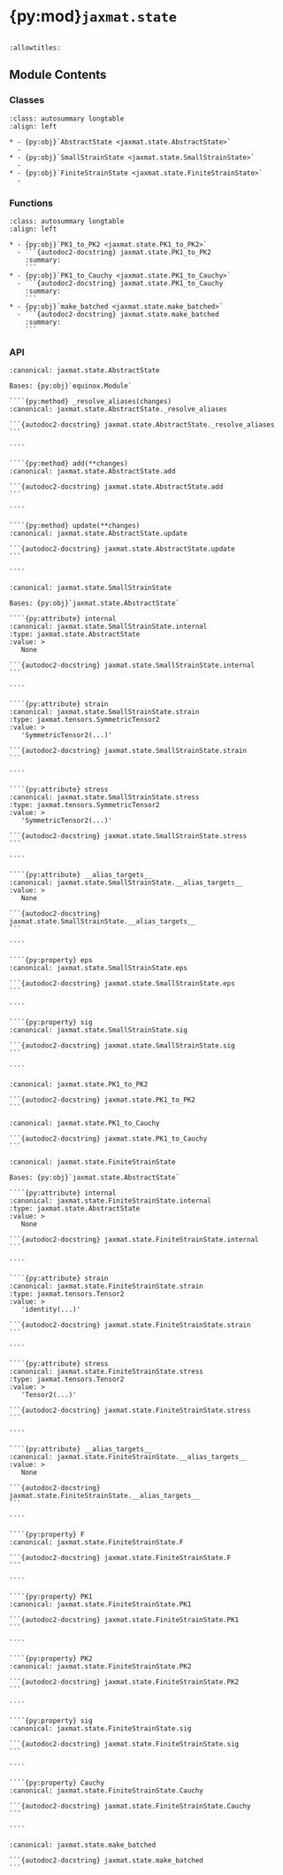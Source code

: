 # {py:mod}`jaxmat.state`

```{py:module} jaxmat.state
```

```{autodoc2-docstring} jaxmat.state
:allowtitles:
```

## Module Contents

### Classes

````{list-table}
:class: autosummary longtable
:align: left

* - {py:obj}`AbstractState <jaxmat.state.AbstractState>`
  -
* - {py:obj}`SmallStrainState <jaxmat.state.SmallStrainState>`
  -
* - {py:obj}`FiniteStrainState <jaxmat.state.FiniteStrainState>`
  -
````

### Functions

````{list-table}
:class: autosummary longtable
:align: left

* - {py:obj}`PK1_to_PK2 <jaxmat.state.PK1_to_PK2>`
  - ```{autodoc2-docstring} jaxmat.state.PK1_to_PK2
    :summary:
    ```
* - {py:obj}`PK1_to_Cauchy <jaxmat.state.PK1_to_Cauchy>`
  - ```{autodoc2-docstring} jaxmat.state.PK1_to_Cauchy
    :summary:
    ```
* - {py:obj}`make_batched <jaxmat.state.make_batched>`
  - ```{autodoc2-docstring} jaxmat.state.make_batched
    :summary:
    ```
````

### API

`````{py:class} AbstractState
:canonical: jaxmat.state.AbstractState

Bases: {py:obj}`equinox.Module`

````{py:method} _resolve_aliases(changes)
:canonical: jaxmat.state.AbstractState._resolve_aliases

```{autodoc2-docstring} jaxmat.state.AbstractState._resolve_aliases
```

````

````{py:method} add(**changes)
:canonical: jaxmat.state.AbstractState.add

```{autodoc2-docstring} jaxmat.state.AbstractState.add
```

````

````{py:method} update(**changes)
:canonical: jaxmat.state.AbstractState.update

```{autodoc2-docstring} jaxmat.state.AbstractState.update
```

````

`````

`````{py:class} SmallStrainState
:canonical: jaxmat.state.SmallStrainState

Bases: {py:obj}`jaxmat.state.AbstractState`

````{py:attribute} internal
:canonical: jaxmat.state.SmallStrainState.internal
:type: jaxmat.state.AbstractState
:value: >
   None

```{autodoc2-docstring} jaxmat.state.SmallStrainState.internal
```

````

````{py:attribute} strain
:canonical: jaxmat.state.SmallStrainState.strain
:type: jaxmat.tensors.SymmetricTensor2
:value: >
   'SymmetricTensor2(...)'

```{autodoc2-docstring} jaxmat.state.SmallStrainState.strain
```

````

````{py:attribute} stress
:canonical: jaxmat.state.SmallStrainState.stress
:type: jaxmat.tensors.SymmetricTensor2
:value: >
   'SymmetricTensor2(...)'

```{autodoc2-docstring} jaxmat.state.SmallStrainState.stress
```

````

````{py:attribute} __alias_targets__
:canonical: jaxmat.state.SmallStrainState.__alias_targets__
:value: >
   None

```{autodoc2-docstring} jaxmat.state.SmallStrainState.__alias_targets__
```

````

````{py:property} eps
:canonical: jaxmat.state.SmallStrainState.eps

```{autodoc2-docstring} jaxmat.state.SmallStrainState.eps
```

````

````{py:property} sig
:canonical: jaxmat.state.SmallStrainState.sig

```{autodoc2-docstring} jaxmat.state.SmallStrainState.sig
```

````

`````

````{py:function} PK1_to_PK2(F, PK1)
:canonical: jaxmat.state.PK1_to_PK2

```{autodoc2-docstring} jaxmat.state.PK1_to_PK2
```
````

````{py:function} PK1_to_Cauchy(F, PK1)
:canonical: jaxmat.state.PK1_to_Cauchy

```{autodoc2-docstring} jaxmat.state.PK1_to_Cauchy
```
````

`````{py:class} FiniteStrainState
:canonical: jaxmat.state.FiniteStrainState

Bases: {py:obj}`jaxmat.state.AbstractState`

````{py:attribute} internal
:canonical: jaxmat.state.FiniteStrainState.internal
:type: jaxmat.state.AbstractState
:value: >
   None

```{autodoc2-docstring} jaxmat.state.FiniteStrainState.internal
```

````

````{py:attribute} strain
:canonical: jaxmat.state.FiniteStrainState.strain
:type: jaxmat.tensors.Tensor2
:value: >
   'identity(...)'

```{autodoc2-docstring} jaxmat.state.FiniteStrainState.strain
```

````

````{py:attribute} stress
:canonical: jaxmat.state.FiniteStrainState.stress
:type: jaxmat.tensors.Tensor2
:value: >
   'Tensor2(...)'

```{autodoc2-docstring} jaxmat.state.FiniteStrainState.stress
```

````

````{py:attribute} __alias_targets__
:canonical: jaxmat.state.FiniteStrainState.__alias_targets__
:value: >
   None

```{autodoc2-docstring} jaxmat.state.FiniteStrainState.__alias_targets__
```

````

````{py:property} F
:canonical: jaxmat.state.FiniteStrainState.F

```{autodoc2-docstring} jaxmat.state.FiniteStrainState.F
```

````

````{py:property} PK1
:canonical: jaxmat.state.FiniteStrainState.PK1

```{autodoc2-docstring} jaxmat.state.FiniteStrainState.PK1
```

````

````{py:property} PK2
:canonical: jaxmat.state.FiniteStrainState.PK2

```{autodoc2-docstring} jaxmat.state.FiniteStrainState.PK2
```

````

````{py:property} sig
:canonical: jaxmat.state.FiniteStrainState.sig

```{autodoc2-docstring} jaxmat.state.FiniteStrainState.sig
```

````

````{py:property} Cauchy
:canonical: jaxmat.state.FiniteStrainState.Cauchy

```{autodoc2-docstring} jaxmat.state.FiniteStrainState.Cauchy
```

````

`````

````{py:function} make_batched(module: equinox.Module, Nbatch: int) -> equinox.Module
:canonical: jaxmat.state.make_batched

```{autodoc2-docstring} jaxmat.state.make_batched
```
````
